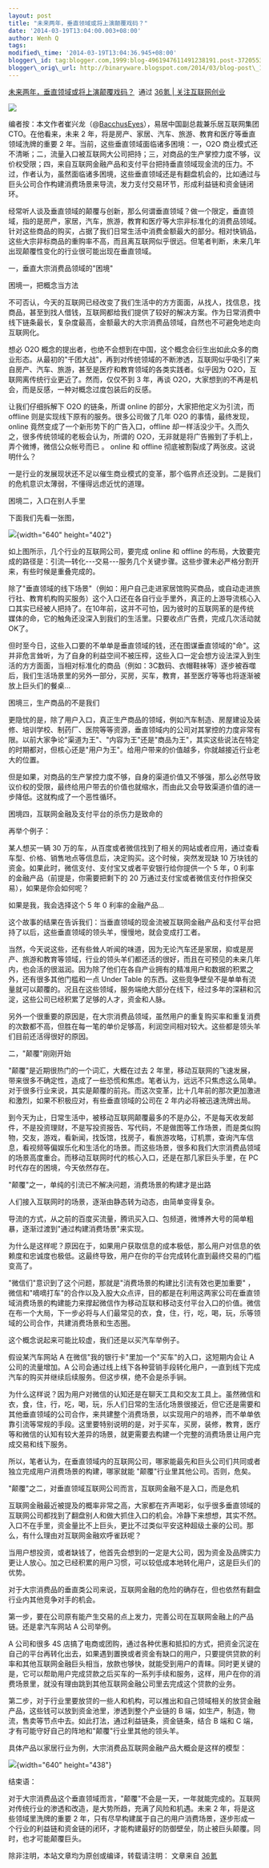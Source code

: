 ```yaml
--- 
layout: post 
title: "未来两年，垂直领域或将上演颠覆戏码？" 
date: '2014-03-19T13:04:00.003+08:00' 
author: Wenh Q
tags:
modified\_time: '2014-03-19T13:04:36.945+08:00' 
blogger\_id: tag:blogger.com,1999:blog-4961947611491238191.post-3720553244988773553
blogger\_orig\_url: http://binaryware.blogspot.com/2014/03/blog-post\_19.html
---
```

[未来两年，垂直领域或将上演颠覆戏码？](http://www.36kr.com/p/210470.html)  通过
[36氪 | 关注互联网创业](http://www.36kr.com/)





![](https://images-blogger-opensocial.googleusercontent.com/gadgets/proxy?url=http%3A%2F%2Fa.36krcnd.com%2Fphoto%2F2014%2F3bfc471dee9ba393216e9389e223821d.jpg&container=blogger&gadget=a&rewriteMime=image%2F*)



编者按：本文作者崔兴龙（@[BacchusEyes](http://weibo.com/arthurcui?topnav=1&wvr=5&topsug=1)），易居中国副总裁兼乐居互联网集团CTO。在他看来，未来
2 年，将是房产、家居、汽车、旅游、教育和医疗等垂直领域洗牌的重要 2
年。当前，这些垂直领域面临诸多困境：一，O2O
商业模式还不清晰；二，流量入口被互联网大公司把持；三，对商品的生产掌控力度不够，议价权受限；四，来自互联网金融产品和支付平台把持垂直领域现金流的压力。不过，作者认为，虽然面临诸多困境，这些垂直领域还是有翻盘机会的，比如通过与巨头公司合作构建消费场景来导流，发力支付交易环节，形成利益链和资金链闭环。



经常听人谈及垂直领域的颠覆与创新，那么何谓垂直领域？做一个限定，垂直领域，指的是房产，家居，汽车，旅游，教育和医疗等大宗非标准化的消费品领域。针对这些商品的购买，占据了我们日常生活中消费金额最大的部分。相对快销品，这些大宗非标商品的重购率不高，而且离互联网似乎很远。但笔者判断，未来几年出现颠覆性变化的行业很可能出现在垂直领域。



一，垂直大宗消费品领域的"困境"



困境一，把概念当方法



不可否认，今天的互联网已经改变了我们生活中的方方面面，从找人，找信息，找商品，甚至到找人借钱，互联网都给我们提供了较好的解决方案。作为日常消费中线下链条最长，复杂度最高，金额最大的大宗消费品领域，自然也不可避免地走向互联网化。



想必 O2O
概念的提出者，也绝不会想到在中国，这个概念会衍生出如此众多的商业形态。从最初的"千团大战"，再到对传统领域的不断渗透，互联网似乎吸引了来自房产、汽车、旅游，甚至是医疗和教育领域的各类实践者。似乎因为
O2O，互联网离传统行业更近了。然而，仅仅不到 3 年，再谈
O2O，大家想到的不再是机会，而是反感，一种对概念过度包装后的反感。



让我们仔细拆解下 O2O 的链条，所谓 online 的部分，大家把他定义为引流，而
offline 则是实现线下原有的服务。很多公司做了几年 O2O
的事情，最终发现，online 竟然变成了一个新形势下的广告入口，offline
却一样活没少干。久而久之，很多传统领域的老板会认为，所谓的
O2O，无非就是将广告搬到了手机上，弄个微博，微信公众帐号而已 。 online 和
offline 彻底被割裂成了两张皮。这说明什么？



一是行业的发展现状还不足以催生商业模式的变革，那个临界点还没到。二是我们的危机意识太薄弱，不懂得远虑近忧的道理。



困境二，入口在别人手里



下面我们先看一张图，



![](https://images-blogger-opensocial.googleusercontent.com/gadgets/proxy?url=http%3A%2F%2Fa.36krcnd.com%2Fphoto%2F2014%2F0a8142825649d692ecd31683cd186231.png&container=blogger&gadget=a&rewriteMime=image%2F*){width="640"
height="402"}



如上图所示，几个行业的互联网公司，要完成 online 和 offline
的布局，大致要完成的路径是：引流—转化---交易---服务几个关键步骤。这些步骤未必严格分割开来，有些时候是重叠完成的。



除了"垂直领域的线下场景"（例如：用户自己走进家居馆购买商品，或自动走进旅行社、教育机构购买服务）这个入口还在各自行业手里外，真正的上游导流核心入口其实已经被人把持了。在10年前，这并不可怕，因为彼时的互联网革的是传统媒体的命，它的触角还没深入到我们的生活里。只要收点广告费，完成几次活动就OK了。



但时至今日，这些入口要的不单单是垂直领域的钱，还在图谋垂直领域的"命"。这并非危言耸听，为了自身的利益空间不被压榨，这些入口一定会想方设法深入到生活的方方面面，当相对标准化的商品（例如：3C数码、衣帽鞋袜等）逐步被吞噬后，我们生活场景里的另外一部分，买房，买车，教育，甚至医疗等等也将逐渐被放上巨头们的餐桌…



困境三，生产商品的不是我们



更隐忧的是，除了用户入口，真正生产商品的领域，例如汽车制造、房屋建设及装修、培训学校、制药厂、医院等等资源，垂直领域内的公司对其掌控的力度非常有限。以前大家争论"渠道为王"、"内容为王"还是"商品为王"，其实这些说法在特定的时期都对，但核心还是"用户为王"。给用户带来的价值越多，你就越接近行业老大的位置。



但是如果，对商品的生产掌控力度不够，自身的渠道价值又不够强，那么必然导致议价权的受限，最终给用户带去的价值也就缩水，而由此又会导致渠道价值的进一步降低。这就构成了一个恶性循环。



困境四，互联网金融及支付平台的杀伤力是致命的



再举个例子：



某人想买一辆 30
万的车，从百度或者微信找到了相关的网站或者应用，通过查看车型、价格、销售地点等信息后，决定购买。这个时候，突然发现缺
10 万块钱的资金。如果此时，微信支付、支付宝又或者平安银行给你提供一个 5
年，0 利率的金融产品（前提是，你需要把剩下的 20
万通过支付宝或者微信支付作担保交易），如果是你会如何呢？



如果是我，我会选择这个 5 年 0 利率的金融产品…



这个故事的结果在告诉我们：当垂直领域的现金流被互联网金融产品和支付平台把持了以后，这些垂直领域的领头羊，慢慢地，就会变成打工者。



当然，今天说这些，还有些耸人听闻的味道，因为无论汽车还是家居，抑或是房产、旅游和教育等领域，行业的领头羊们都还活的很好，而且在可预见的未来几年内，也会活的很滋润。因为除了他们在各自产业拥有的精准用户和数据的积累之外，还有很多其他门槛和一点
Under Table
的东西。这些竞争壁垒不是单单有流量就可以颠覆的。况且在这些领域，服务端绝大部分在线下，经过多年的深耕和沉淀，这些公司已经积累了足够的人才，资金和人脉。



另外一个很重要的原因是，在大宗消费品领域，虽然用户的重复购买率和重复消费的次数都不高，但胜在每一笔的单价足够高，利润空间相对较大。这些都是领头羊们目前还活得很好的原因。



二，"颠覆"刚刚开始



"颠覆"是近期很热门的一个词汇，大概在过去 2
年里，移动互联网的飞速发展，带来很多不确定性，造成了一些恐慌和焦虑。笔者认为，远远不只焦虑这么简单。对于很多行业来说，其实是颠覆的前兆。而这次变革，比十几年前的那次更加激进和激烈，如果不积极应对，有些垂直领域的公司在
2 年内必将被迅速洗牌出局。



到今天为止，日常生活中，被移动互联网颠覆最多的不是办公，不是每天收发邮件，不是投资理财，不是写投资报告、写代码，不是做图等工作场景，而是类似购物，交友，游戏，看新闻，找饭馆，找房子，看旅游攻略，订机票，查询汽车信息，看视频等偏娱乐化和生活化的场景。而这些场景，很多和我们大宗消费品领域的场景高度重合。而移动互联网时代的核心入口，还是在那几家巨头手里，在
PC 时代存在的困境，今天依然存在。



"颠覆"之一，单纯的引流已不解决问题，消费场景的构建才是出路



人们接入互联网时的场景，逐渐由静态转为动态，由简单变得复杂。



导流的方式，从之前的百度买流量，腾讯买入口、包频道，微博养大号的简单粗暴，逐渐过渡到"通过构建消费场景"来实现。



为什么是这样呢？原因在于，如果用户获取信息的成本极低，那么用户对信息的依赖度和忠诚度也极低。这最终导致，用户在你的平台完成转化直到最终交易的门槛变高了。



"微信们"意识到了这个问题，那就是"消费场景的构建比引流有效也更加重要"
，微信和"嘀嘀打车"的合作以及入股大众点评，目的都是在利用这两家公司在垂直领域消费场景的构建能力来撑起微信作为移动互联和移动支付平台入口的价值。微信在布一个大局，下一步必将与人们最常见的衣，食，住，行，吃，喝，玩，乐等领域的公司合作，共建消费场景和生态圈。

这个概念说起来可能比较虚，我们还是以买汽车举例子。



假设某汽车网站 A 在微信"我的银行卡"里加一个"买车"的入口，这短期内会让 A
公司的流量增加。A
公司会通过线上线下各种营销手段转化用户，一直到线下完成汽车的购买并继续后续服务。但这步棋，绝不会是杀手锏。



为什么这样说？因为用户对微信的认知还是在聊天工具和交友工具上。虽然微信和衣，食，住，行，吃，喝，玩，乐人们日常的生活化场景很接近，但它还是需要和其他垂直领域的公司合作，来共建整个消费场景，以实现用户的培养，而不单单依靠引流等常规的手段。这里要特别说明的是，对于买车，买房，装修，教育，医疗等和微信的认知有较大差异的场景，就更需要去构建一个完整的消费场景让用户完成交易和线下服务。



所以，笔者认为，在垂直领域内的互联网公司，哪家能最先和巨头公司们共同或者独立完成用户消费场景的构建，哪家就能
"颠覆"行业里其他公司。否则，危矣。



"颠覆"之二，对垂直领域互联网公司而言，互联网金融不是入口，而是危机



互联网金融最近被提及的概率非常之高，大家都在齐声喝彩，似乎很多垂直领域的互联网公司都找到了翻盘别人和做大抓住入口的机会。冷静下来想想，其实不然。入口不在手里，资金量比不上巨头，更比不过类似平安这种超级土豪的公司。那么，有什么理由对互联网金融欢呼雀跃呢？



当用户想投资，或者缺钱了，他首先会想到的一定是大公司，因为资金及品牌实力更让人放心。加之已经积累的用户习惯，可以较低成本地转化用户，这是巨头们的优势。



对于大宗消费品的垂直类公司来说，互联网金融的危险的确存在，但也依然有翻盘行业内其他竞争对手的机会。



第一步，要在公司原有能产生交易的点上发力，完善公司在互联网金融上的产品链。还是拿汽车网站
A 公司举例。



A 公司和很多 4S
店搞了电商或团购，通过各种优惠和抵扣的方式，把资金沉淀在自己的平台再转化出去，如果遇到置换或者资金有缺口的用户，只要提供贷款的利率和其他互联网金融巨头相当，放款也够快，就能受到用户的青睐。同时更关键的是，它可以帮助用户完成贷款之后买车的一系列手续和服务，这样，用户在你的消费场景里，就没有理由跳到其他互联网金融公司里去完成这个贷款的业务。



第二步，对于行业里要放贷的一些人和机构，可以推出和自己领域相关的放贷金融产品，这些钱可以放到资金池里，渗透到整个产业链的
B
端，如生产，制造，物流，售卖等节点中去。如此打法，通过利益链条，资金链条，结合
B 端和 C 端，才有可能守好自己的阵地和"颠覆"行业里其他的领头羊。



具体产品以家居行业为例，大宗消费品互联网金融产品大概会是这样的模型：



![](https://images-blogger-opensocial.googleusercontent.com/gadgets/proxy?url=http%3A%2F%2Fa.36krcnd.com%2Fphoto%2F2014%2F3ccd202ed1da5b87741a8ba0c58dbcd9.png&container=blogger&gadget=a&rewriteMime=image%2F*){width="640"
height="438"}



结束语：



对于大宗消费品这个垂直领域而言，"颠覆"不会是一天，一年就能完成的。互联网对传统行业的渗透和改造，是大势所趋，充满了风险和机遇。未来
2 年，将是这些领域里洗牌的重要 2
年，只有尽早构建属于自己的用户消费场景，逐步形成一个行业的利益链和资金链的闭环，才能构建最好的防御壁垒，防止被巨头颠覆。同时，也才可能颠覆巨头。



除非注明，本站文章均为原创或编译，转载请注明： 文章来自
[36氪](http://www.36kr.com/)
